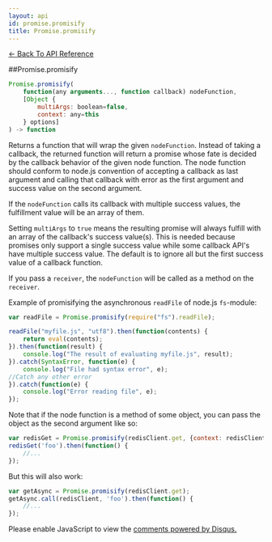 ```yaml
---
layout: api
id: promise.promisify
title: Promise.promisify
---
```



[← Back To API Reference](/docs/api-reference.html)
<div class="api-code-section"><markdown>
##Promise.promisify

```js
Promise.promisify(
    function(any arguments..., function callback) nodeFunction,
    [Object {
        multiArgs: boolean=false,
        context: any=this
    } options]
) -> function
```

Returns a function that will wrap the given `nodeFunction`. Instead of taking a callback, the returned function will return a promise whose fate is decided by the callback behavior of the given node function. The node function should conform to node.js convention of accepting a callback as last argument and calling that callback with error as the first argument and success value on the second argument.

If the `nodeFunction` calls its callback with multiple success values, the fulfillment value will be an array of them.

Setting `multiArgs` to `true` means the resulting promise will always fulfill with an array of the callback's success value(s). This is needed because promises only support a single success value while some callback API's have multiple success value. The default is to ignore all but the first success value of a callback function.

If you pass a `receiver`, the `nodeFunction` will be called as a method on the `receiver`.

Example of promisifying the asynchronous `readFile` of node.js `fs`-module:

```js
var readFile = Promise.promisify(require("fs").readFile);

readFile("myfile.js", "utf8").then(function(contents) {
    return eval(contents);
}).then(function(result) {
    console.log("The result of evaluating myfile.js", result);
}).catch(SyntaxError, function(e) {
    console.log("File had syntax error", e);
//Catch any other error
}).catch(function(e) {
    console.log("Error reading file", e);
});
```

Note that if the node function is a method of some object, you can pass the object as the second argument like so:

```js
var redisGet = Promise.promisify(redisClient.get, {context: redisClient});
redisGet('foo').then(function() {
    //...
});
```

But this will also work:

```js
var getAsync = Promise.promisify(redisClient.get);
getAsync.call(redisClient, 'foo').then(function() {
    //...
});
```
</markdown></div>

<div id="disqus_thread"></div>
<script type="text/javascript">
    var disqus_shortname = "bluebirdjs";
    var disqus_identifier = "disqus-id-promise.promisify";
    
    (function() {
        var dsq = document.createElement("script"); dsq.type = "text/javascript"; dsq.async = true;
        dsq.src = "//" + disqus_shortname + ".disqus.com/embed.js";
        (document.getElementsByTagName("head")[0] || document.getElementsByTagName("body")[0]).appendChild(dsq);
    })();
</script>
<noscript>Please enable JavaScript to view the <a href="https://disqus.com/?ref_noscript" rel="nofollow">comments powered by Disqus.</a></noscript>